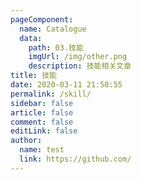 ```yaml
---
pageComponent:
  name: Catalogue
  data:
    path: 03.技能
    imgUrl: /img/other.png
    description: 技能相关文章
title: 技能
date: 2020-03-11 21:50:55
permalink: /skill/
sidebar: false
article: false
comment: false
editLink: false
author:
  name: test
  link: https://github.com/
---
```


